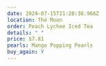 ```yaml
---
date: 2024-07-15T21:28:38.966Z
location: Thé Moon
order: Peach Lychee Iced Tea
details: " "
price: $7.81
pearls: Mango Popping Pearls
buy_again: Y
---
```

